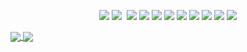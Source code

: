 <p align="center">
    <img src="https://img.shields.io/badge/Scala-DC322F?style=flat&logo=scala&logoColor=white"/>
    <img src="https://img.shields.io/badge/Kotlin-0095D5?style=flat&logo=kotlin&logoColor=white"/>
    <img srg="https://img.shields.io/badge/Rust-orange?style=flat&logo=scala&logoColor=white" />
    <img src="https://img.shields.io/badge/Go-00ADD8?style=flat&logo=go&logoColor=white"/>
    <img src="https://img.shields.io/badge/Python-3766AB?style=flat&logo=Python&logoColor=white"/>
    <img src="https://img.shields.io/badge/Spring-6DB33F?style=flat&logo=spring&logoColor=white"/>
    <img src="https://img.shields.io/badge/Elastic Stack-005571?style=flat&logo=elastic-stack&logoColor=white"/>
    <img src="https://img.shields.io/badge/MySQL-4479A1?style=flat&logo=mysql&logoColor=white"/>
    <img src="https://img.shields.io/badge/PostgresQL-336791?style=flat&logo=postgresql&logoColor=white"/>
    <img src="https://img.shields.io/badge/Apache Hive-FDEE21?style=flat&logo=apache-hive&logoColor=white"/>
    <img src="https://img.shields.io/badge/Apache Kylin-F09D13?style=flat&logo=apache-kylin&logoColor=white"/>
    <img src="https://img.shields.io/badge/Apache Kafka-231F20?style=flat&logo=apache-kafka&logoColor=white"/>
</p>

<a href="https://github.com/lapetus-r/lapetus-r">
  <img align="center" src="https://github-readme-stats.vercel.app/api?username=lapetus-r&show_icons=true" />
</a>

<a href="https://github.com/lapetus-r/lapetus-r">
  <img align="center" src="https://github-readme-stats.vercel.app/api/top-langs/?username=lapetus-r&layout=compact" />
</a>
